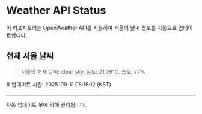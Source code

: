 
# Weather API Status

이 리포지토리는 OpenWeather API를 사용하여 서울의 날씨 정보를 자동으로 업데이트합니다.

## 현재 서울 날씨
> 서울의 현재 날씨: clear sky, 온도: 21.09°C, 습도: 77%

⏳ 업데이트 시간: 2025-09-11 08:16:12 (KST)

---
자동 업데이트 봇에 의해 관리됩니다.
